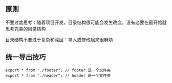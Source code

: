 ## 原则

不要过度思考：随着项目开发，目录结构很可能会发生改变，没有必要在最开始就思考完美的目录结构

目录结构不要过于复杂和深层：导入或修改起来很麻烦



## 统一导出技巧

```tsx
export * from "./footer"; // footer 是一个文件夹
export * from "./header"; // header 是一个文件夹
```

